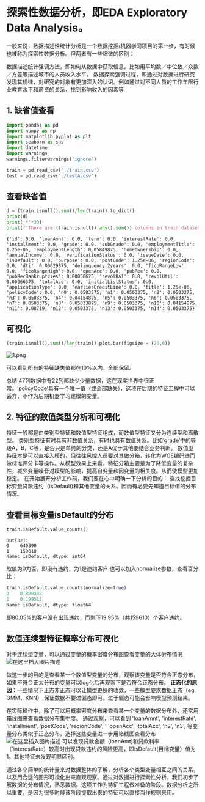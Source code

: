 # 探索性数据分析，即EDA Exploratory Data Analysis。
一般来说，数据描述性统计分析是一个数据挖掘/机器学习项目的第一步，有时候也被称为探索性数据分析。但两者有一些细微的区别：

数据描述统计强调方法，即如何从数据中获取信息。比如用平均数／中位数／众数／方差等描述城市的人员收入水平。
数据探索强调过程，即通过对数据进行研究发现其规律，对研究的对象有更加深入的认识。例如通过对不同人员的工作年限行业教育水平和薪资的关系，找到影响收入的因素等

## 1. 缺省值查看

```python
import pandas as pd
import numpy as np
import matplotlib.pyplot as plt
import seaborn as sns
import datetime
import warnings
warnings.filterwarnings('ignore')

train = pd.read_csv('./train.csv')
test = pd.read_csv('./testA.csv')
```
## 查看缺省值
```python
d = (train.isnull().sum()/len(train)).to_dict()
print(d)
print('*'*30)
print(f'There are {train.isnull().any().sum()} columns in train dataset with missing values.')
```
```
{'id': 0.0, 'loanAmnt': 0.0, 'term': 0.0, 'interestRate': 0.0, 'installment': 0.0, 'grade': 0.0, 'subGrade': 0.0, 'employmentTitle': 1.25e-06, 'employmentLength': 0.05849875, 'homeOwnership': 0.0, 'annualIncome': 0.0, 'verificationStatus': 0.0, 'issueDate': 0.0, 'isDefault': 0.0, 'purpose': 0.0, 'postCode': 1.25e-06, 'regionCode': 0.0, 'dti': 0.00029875, 'delinquency_2years': 0.0, 'ficoRangeLow': 0.0, 'ficoRangeHigh': 0.0, 'openAcc': 0.0, 'pubRec': 0.0, 'pubRecBankruptcies': 0.00050625, 'revolBal': 0.0, 'revolUtil': 0.00066375, 'totalAcc': 0.0, 'initialListStatus': 0.0, 'applicationType': 0.0, 'earliesCreditLine': 0.0, 'title': 1.25e-06, 'policyCode': 0.0, 'n0': 0.0503375, 'n1': 0.0503375, 'n2': 0.0503375, 'n3': 0.0503375, 'n4': 0.04154875, 'n5': 0.0503375, 'n6': 0.0503375, 'n7': 0.0503375, 'n8': 0.05033875, 'n9': 0.0503375, 'n10': 0.04154875, 'n11': 0.08719, 'n12': 0.0503375, 'n13': 0.0503375, 'n14': 0.0503375}
```




## 可视化
```python
(train.isnull().sum()/len(train)).plot.bar(figsize = (20,6))
```
![1.png](https://img-blog.csdnimg.cn/20201005212815575.png?x-oss-process=image/watermark,type_ZmFuZ3poZW5naGVpdGk,shadow_10,text_aHR0cHM6Ly9ibG9nLmNzZG4ubmV0L2FkZ2hqZ2Y=,size_16,color_FFFFFF,t_70#pic_center)

可以看到所有的特征缺失值都在10%以内，全部保留。

总结
 47列数据中有22列都缺少少量数据，这在现实世界中很正常。‘policyCode’具有一个唯一值（或全部缺失），这项在后期的特征工程中可以丢弃，不作为后期机器学习建模的变量。

## 2. 特征的数值类型分析和可视化
特征一般都是由类别型特征和数值型特征组成，而数值型特征又分为连续型和离散型。
类别型特征有时具有非数值关系，有时也具有数值关系。比如‘grade’中的等级A，B，C等，是否只是单纯的分类，还是A优于其他要结合业务判断。
数值型特征本是可以直接入模的，但往往风控人员要对其做分箱，转化为WOE编码进而做标准评分卡等操作。从模型效果上来看，特征分箱主要是为了降低变量的复杂性，减少变量噪音对模型的影响，提高自变量和因变量的相关度。从而使模型更加稳定。
在开始展开分析工作前，我们要在心中明确一下分析的目的： 查找挖掘目标变量贷款违约（isDefault)和其他变量的关系。因而有必要先知道目标值的分布情况。

## 查看目标变量isDefault的分布
```python
train.isDefault.value_counts()
```
```
Out[32]:
0    640390
1    159610
Name: isDefault, dtype: int64
```
取值为0为否，即没有违约，为1是违约客户
也可以加入normalize参数，查看百分比：
```py
train.isDefault.value_counts(normalize=True)
0    0.800488
1    0.199513
Name: isDefault, dtype: float64
```
即80.05%的客户没有出现违约，而剩下19.95%（共159610）个客户违约。






## 数值连续型特征概率分布可视化
对于连续型变量，可以通过变量的概率密度分布图查看变量的大体分布情况
![在这里插入图片描述](https://img-blog.csdnimg.cn/2020100521351416.png?x-oss-process=image/watermark,type_ZmFuZ3poZW5naGVpdGk,shadow_10,text_aHR0cHM6Ly9ibG9nLmNzZG4ubmV0L2FkZ2hqZ2Y=,size_16,color_FFFFFF,t_70#pic_center)

做这一步的目的是查看某一个数值型变量的分布，观察该变量是否符合正态分布，如果不符合正太分布的变量可以log化后再观察下是否符合正态分布。
**正态化的原因**：一些情况下正态非正态可以让模型更快的收敛，一些模型要求数据正态（eg. GMM、KNN）,保证数据不要过偏态即可，过于偏态可能会影响模型预测结果。

在实际操作中，除了可以用概率密度分布来查看某一个变量的数据分布外，还常用箱线图来查看数据分布集中度。
通过观察，可以看到 'loanAmnt', 'interestRate', 'installment', 'postCode', 'regionCode', ' 'openAcc', 'totalAcc', 'n2', 'n3', 等变量分布类似于正态分布，选择这些变量进一步用箱线图查看分布
![在这里插入图片描述](https://img-blog.csdnimg.cn/20201005213655851.png?x-oss-process=image/watermark,type_ZmFuZ3poZW5naGVpdGk,shadow_10,text_aHR0cHM6Ly9ibG9nLmNzZG4ubmV0L2FkZ2hqZ2Y=,size_16,color_FFFFFF,t_70#pic_center)
可以发现贷款金额（loanAmt)和贷款利率（'interestRate）较高时出现贷款违约的风险更高，即isDefault(目标变量）值为1。其他特征未发现明显区别。


通过各个简单的统计量来对数据整体的了解，分析各个类型变量相互之间的关系，以及用合适的图形可视化出来直观观察。通过对数据进行探索性分析，我们初步了解数据的分布情况，熟悉数据。这项工作为特征工程做准备的阶段。数据分析之所以重要，是因为很多时候该阶段提取出来的特征可以直接当作规则来用。
